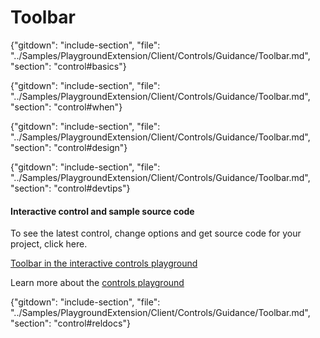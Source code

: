﻿# Toolbar

{"gitdown": "include-section", "file": "../Samples/PlaygroundExtension/Client/Controls/Guidance/Toolbar.md", "section": "control#basics"}

<!-- TODO get an IMAGE to embed here -->

<!-- TODO get an SAMPLE CODE to embed here -->

{"gitdown": "include-section", "file": "../Samples/PlaygroundExtension/Client/Controls/Guidance/Toolbar.md", "section": "control#when"}

{"gitdown": "include-section", "file": "../Samples/PlaygroundExtension/Client/Controls/Guidance/Toolbar.md", "section": "control#design"}

{"gitdown": "include-section", "file": "../Samples/PlaygroundExtension/Client/Controls/Guidance/Toolbar.md", "section": "control#devtips"}

#### Interactive control and sample source code
To see the latest control, change options and get source code for your project, click here.

<a href="https://ms.portal.azure.com/?Microsoft_Azure_Playground=true#blade/Microsoft_Azure_Playground/ControlsIndexBlade/Toolbar_create_Playground" target="_blank">Toolbar in the interactive controls playground</a>

Learn more about the [controls playground](./top-extensions-controls-playground.md)

{"gitdown": "include-section", "file": "../Samples/PlaygroundExtension/Client/Controls/Guidance/Toolbar.md", "section": "control#reldocs"}
